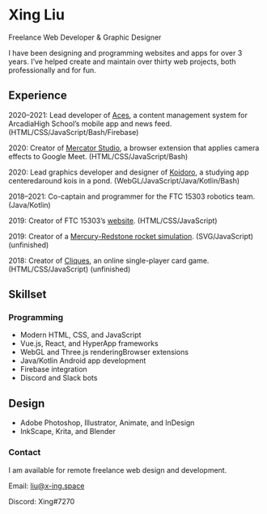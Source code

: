 # Xing Liu

Freelance Web Developer & Graphic Designer

I have been designing and programming websites and apps for over 3 years. I’ve helped create and maintain over thirty web projects, both professionally and for fun.

## Experience

2020–2021: Lead developer of [Aces](https://internal.ahs.app/editor), a content management system for ArcadiaHigh School’s mobile app and news feed. (HTML/CSS/JavaScript/Bash/Firebase)

2020: Creator of [Mercator Studio](https://x-ing.space/mercator), a browser extension that applies camera effects to Google Meet. (HTML/CSS/JavaScript/Bash)

2020: Lead graphics developer and designer of [Koidoro](https://x-ing.space/koipond), a studying app centeredaround kois in a pond. (WebGL/JavaScript/Java/Kotlin/Bash)

2018–2021: Co-captain and programmer for the FTC 15303 robotics team. (Java/Kotlin)

2019: Creator of FTC 15303’s [website](https://robotics.majorstem.org). (HTML/CSS/JavaScript)

2019: Creator of a [Mercury-Redstone rocket simulation](x-ing.space/mercury-redstone). (SVG/JavaScript) (unfinished)

2018: Creator of [Cliques](x-ing.space/cliques), an online single-player card game. (HTML/CSS/JavaScript) (unfinished)

## Skillset

### Programming

- Modern HTML, CSS, and JavaScript
- Vue.js, React, and HyperApp frameworks
- WebGL and Three.js renderingBrowser extensions
- Java/Kotlin Android app development
- Firebase integration
- Discord and Slack bots

## Design

- Adobe Photoshop, Illustrator, Animate, and InDesign
- InkScape, Krita, and Blender

### Contact

I am available for remote freelance web design and development.

Email: liu@x-ing.space

Discord: Xing#7270
